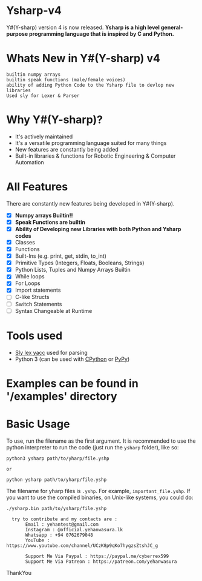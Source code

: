 # Ysharp-v4
Y#(Y-sharp) version 4 is now released.
**Ysharp is a high level general-purpose programming language that is inspired by C and Python.**

# Whats New in Y#(Y-sharp) v4

```
builtin numpy arrays
builtin speak functions (male/female voices)
ability of adding Python Code to the Ysharp file to devlop new libraries
Used sly for Lexer & Parser
```

# Why Y#(Y-sharp)?
- It's actively maintained
- It's a versatile programming language suited for many things
- New features are constantly being added
- Built-in libraries & functions for Robotic Engineering & Computer Automation

# All Features

There are constantly new features being developed in Y#(Y-sharp).

- [x] **Numpy  arrays Builtin!!**
- [x] **Speak Functions are builtin**
- [x] **Ability of Developing new Libraries with both Python and Ysharp codes**
- [x] Classes
- [x] Functions
- [x] Built-Ins (e.g. print, get, stdin, to_int)
- [x] Primitive Types (Integers, Floats, Booleans, Strings)
- [x] Python Lists, Tuples and Numpy Arrays Builtin
- [x] While loops
- [x] For Loops
- [x] Import statements
- [ ] C-like Structs
- [ ] Switch Statements
- [ ] Syntax Changeable at Runtime

# Tools used

- [Sly lex yacc](https://github.com/dabeaz/sly) used for parsing
- Python 3 (can be used with [CPython](https://www.python.org/downloads/) or [PyPy](https://pypy.org/))

# Examples can be found in '/examples' directory

# Basic Usage
To use, run the filename as the first argument. It is recommended to use the python interpreter to run the code (just run the `ysharp` folder), like so:

```
python3 ysharp path/to/yharp/file.yshp

or

python ysharp path/to/yharp/file.yshp 
```

The filename for yharp files is `.yshp`. For example, `important_file.yshp`. If you want to use the compiled binaries, on Unix-like systems, you could do:

```
./ysharp.bin path/to/ysharp/file.yshp
```


```	
  try to contribute and my contacts are :
       Email : yehantest@gmail.com
       Instagram : @official.yehanwasura.lk
       Whatsapp : +94 0762679048
       YouTube : https://www.youtube.com/channel/UCzK8p9qKo7hygzsZtshJC_g
       
       Support Me Via Paypal : https://paypal.me/cyberrex599
       Support Me Via Patreon : https://patreon.com/yehanwasura
 ```      

ThankYou
